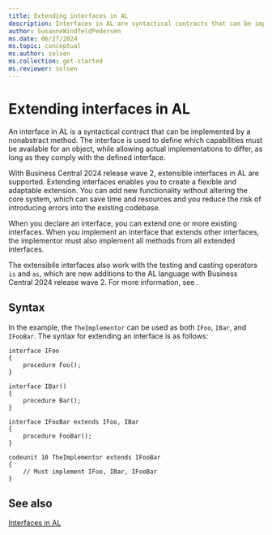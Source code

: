 ```yaml
---
title: Extending interfaces in AL
description: Interfaces in AL are syntactical contracts that can be implemented by a nonabstract method and extended for flexibility and adaptability.
author: SusanneWindfeldPedersen
ms.date: 06/27/2024
ms.topic: conceptual
ms.author: solsen
ms.collection: get-started
ms.reviewer: solsen
---
```


# Extending interfaces in AL

<!-- [!INCLUDE[2020_releasewave1](../includes/2020_releasewave1.md)] -->

An interface in AL is a syntactical contract that can be implemented by a nonabstract method. The interface is used to define which capabilities must be available for an object, while allowing actual implementations to differ, as long as they comply with the defined interface. 

With Business Central 2024 release wave 2, extensible interfaces in AL are supported. Extending interfaces enables you to create a flexible and adaptable extension. You can add new functionality without altering the core system, which can save time and resources and you reduce the risk of introducing errors into the existing codebase.

When you declare an interface, you can extend one or more existing interfaces. When you implement an interface that extends other interfaces, the implementor must also implement all methods from all extended interfaces.

The extensibile interfaces also work with the testing and casting operators `is` and `as`, which are new additions to the AL language with Business Central 2024 release wave 2. For more information, see []().

## Syntax

In the example, the `TheImplementor` can be used as both `IFoo`, `IBar`, and `IFooBar`. The syntax for extending an interface is as follows:

```AL
interface IFoo
{
    procedure Foo();    
}

interface IBar()
{
    procedure Bar();
}

interface IFooBar extends IFoo, IBar
{
    procedure FooBar();
}

codeunit 10 TheImplementor extends IFooBar
{
    // Must implement IFoo, IBar, IFooBar 
}
```

## See also

[Interfaces in AL](devenv-interfaces-in-al.md)